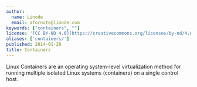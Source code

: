 ```yaml
---
author:
  name: Linode
  email: afornuto@linode.com
keywords: ["containers", ""]
license: '[CC BY-ND 4.0](https://creativecommons.org/licenses/by-nd/4.0)'
aliases: ['containers/']
published: 2014-01-28
title: Containers
---
```


Linux Containers are an operating system-level virtualization method for running multiple isolated Linux systems (containers) on a single control host.
